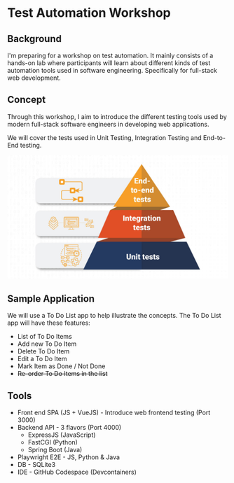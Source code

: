 # Test Automation Workshop

## Background

I'm preparing for a workshop on test automation. It mainly consists of a hands-on lab where participants will learn about different kinds of test automation tools used in software engineering. Specifically for full-stack web development.

## Concept

Through this workshop, I aim to introduce the different testing tools used by modern full-stack software engineers in developing web applications.

We will cover the tests used in Unit Testing, Integration Testing and End-to-End testing.

![Test Pyramid](./docs/images/test-pyramid.jpg)

## Sample Application

We will use a To Do List app to help illustrate the concepts. The To Do List app will have these features:

- List of To Do Items
- Add new To Do Item
- Delete To Do Item
- Edit a To Do Item
- Mark Item as Done / Not Done
- <del>Re-order To Do Items in the list</del>

## Tools

- Front end SPA (JS + VueJS) - Introduce web frontend testing (Port 3000)
- Backend API - 3 flavors (Port 4000)
  - ExpressJS (JavaScript)
  - FastCGI (Python)
  - Spring Boot (Java)
- Playwright E2E - JS, Python & Java
- DB - SQLite3
- IDE - GitHub Codespace (Devcontainers)
